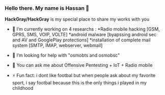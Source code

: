 ### Hello there. My name is Hassan 👋


**HackGray/HackGray** is my special place to share my works with you


- 🔭 I’m currently working on 4 researchs : 
   *Radio mobile hacking [GSM, GPRS, SMS, VOIP, VOLTE] 
   *android malware [byapssing android sec and AV and GooglePlay protections]
   *installation of complete mail system [SMTP, IMAP, webserver, webmail]
   
- 🤔 I’m looking for help with "osmobts and osmobsc"
- 💬 You can ask me about Offensive Pentesting + IoT + Radio mobile
- ⚡ Fun fact: i dont like footbal but when people ask about my favorite sport, i say footbal because this is the only things i played in my childhood

